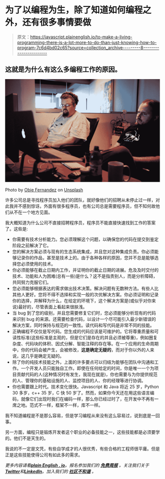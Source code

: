 # 为了以编程为生，除了知道如何编程之外，还有很多事情要做

> 原文：<https://javascript.plainenglish.io/to-make-a-living-programming-there-is-a-lot-more-to-do-than-just-knowing-how-to-program-7c6d4bd02c65?source=collection_archive---------8----------------------->

## 这就是为什么有这么多编程工作的原因。

![](img/398cd3da20b570363a34b81a56989049.png)

Photo by [Obie Fernandez](https://unsplash.com/@obiefernandez?utm_source=medium&utm_medium=referral) on [Unsplash](https://unsplash.com?utm_source=medium&utm_medium=referral)

许多公司总是寻找程序员加入他们的团队，就好像他们的招聘从未停止过一样，对此我并不感到惊讶。外面有很多程序员，也有公司总是需要程序员，但不知何故他们从不在一个地方见面。

我大概知道为什么公司不直接招聘程序员，程序员不能直接快速找到工作的答案了。这些是:

*   你需要有技术分析能力。您必须理解这个问题，以确保您的代码在提交到鉴定阶段之前解决了它。
*   您的解决方案必须与现有的生态系统集成，并且您对这种集成负责。你必须能够记录你的作品，甚至是技术上的。由于各种各样的原因，您并不总是能够选择您必须使用的技术。
*   你必须能够在截止日期内工作，并证明你的截止日期的进展。危及及时交付的技术、功能和人为困难(总有一些)是什么？这不是指责别人，而是分析障碍，共同努力克服它们。
*   您必须能够根据表达的需求做出技术决策。解决问题有无数种方法。有些人比其他人更好。您将不得不选择和实现一般的次优解决方案。你必须证明和记录你的选择，并解释为什么，在给定的环境下，这个解决方案是(或似乎对你来说)最好的，尽管表面上看起来很肤浅。
*   当 bug 到了您的级别，并且您需要修复它们时，您必须能够分析现有的代码来识别 bug 的来源。还需要检查代码，以设计一个尽可能引入最少新错误的解决方案，同时保持与规范的一致性。读代码和写代码是非常不同的技能。
*   正确编程不仅仅是写代码。您生成的代码应该是可维护的。它将尊重质量和可读性标准(这些标准是主观的，但是它们是存在的并且必须被尊重)，例如圈复杂度、代码块的体积、因式分解、智能注释的存在等。在一个应用的生命周期中，你的代码会被产生，会被修改，**这是确定无疑的**，而对于你以外的人来说，这几乎是确定无疑的。
*   除了你的纯技术技能之外，上面的许多要点可以归结为能够在团队中沟通和工作。一个开发人员只能独自工作。即使在任何给定的时间，你是唯一一个为项目贡献代码的人(这种情况时有发生，我现在就是)，你也需要与为你提供规范的人、管理你的基础设施的人、监控项目的人、你的经理等进行协调。
*   你也需要跟上时代。技术变化很快。Javascript 和 Java 将近 25 岁，Python 30 多岁，c++ 35 岁，C 快 50 岁了。然而，如果你今天还在用这些语言编码，就像它们出现时我们在编码一样，那么你已经过时了，在开发中不再有一席之地。范式不一样，框架不一样，库不一样。

我不知道编程是不是那么容易，但是学习编程从来没有这么容易过，说到底是一回事。

另一方面，编程只是锻炼开发者这个职业的必备技能之一，这些技能都是必须要学的。他们不是天生的。

我说的不一定是文凭，有些自学成才的人很优秀，有些合格的工程师很平庸。但是正是这些技能使得公司有如此多的需求。

*更多内容请看*[***plain English . io***](https://plainenglish.io/)*。报名参加我们的* [***免费周报***](http://newsletter.plainenglish.io/) *。关注我们关于*[***Twitter***](https://twitter.com/inPlainEngHQ)*和*[***LinkedIn***](https://www.linkedin.com/company/inplainenglish/)*。加入我们的* [***社区不和谐***](https://discord.gg/GtDtUAvyhW) *。*